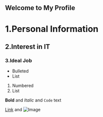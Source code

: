 ## Welcome to My Profile





# 1.Personal Information
## 2.Interest in IT 
### 3.Ideal Job


- Bulleted
- List

1. Numbered
2. List

**Bold** and _Italic_ and `Code` text

[Link](url) and ![Image](src)
```





